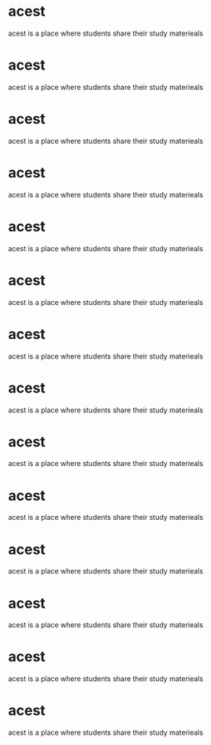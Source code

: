 # acest
acest is a place where students share their study materieals
# acest
acest is a place where students share their study materieals
# acest
acest is a place where students share their study materieals
# acest
acest is a place where students share their study materieals
# acest
acest is a place where students share their study materieals
# acest
acest is a place where students share their study materieals
# acest
acest is a place where students share their study materieals
# acest
acest is a place where students share their study materieals
# acest
acest is a place where students share their study materieals
# acest
acest is a place where students share their study materieals
# acest
acest is a place where students share their study materieals
# acest
acest is a place where students share their study materieals
# acest
acest is a place where students share their study materieals
# acest
acest is a place where students share their study materieals
